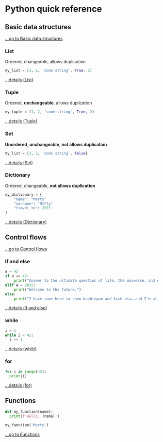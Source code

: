 # Python quick reference

## Basic data structures
<a href="List.md">...go to Basic data structures</a>

### List
Ordered, changeable, allows duplication
```Python
my_list = [1, 2, 'some string', True, 2]
```
<a href="List.md">...details (List)</a>

### Tuple
Ordered, **unchangeable**, allows duplication
```Python
my_tuple = (1, 2, 'some string', True, 2)
```
<a href="Tuple.md">...details (Tuple)</a>

### Set
**Unordered**, **unchangeable**, **not allows duplication**
```Python
my_list = {1, 2, 'some string', False}
```
<a href="Set.md">...details (Set)</a>

### Dictionary
Ordered, changeable, **not allows duplication**
```Python
my_dictionary = {
    "name": "Marty"
    "surname": "McFly"
    "travel_to": 2015 
}
```
<a href="Dictionary.md">...details (Dictionary)</a>


## Control flows
<a href="Control-flows.md">...go to Control flows</a>


### if and else
```Python
a = 42
if a == 42:
    print("Answer to the ultimate question of life, the universe, and everything.")
elif a = 2015:
    print("Welcome to the future.")
else:
    print("I have come here to chew bubblegum and kick ass… and I’m all out of bubblegum.")
```
<a href="if-and-else.md">...details (if and else)</a>

### while
```Python
i = 1
while i < 42:
  i += 1
```
<a href="while.md">...details (while)</a>

### for
```Python
for i in range(42):
  print(i)
```
<a href="for.md">...details (for)</a>

## Functions
```Python
def my_function(name):
  print(f'Hello, {name}')

my_function('Marty')
```
<a href="Functions.md">...go to Functions</a>